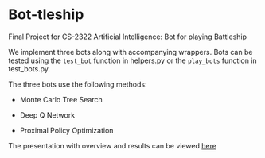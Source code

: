 # Bot-tleship
Final Project for CS-2322 Artificial Intelligence: Bot for playing Battleship

We implement three bots along with accompanying wrappers. Bots can be tested using the ```test_bot``` function in helpers.py or the ```play_bots``` function in test_bots.py.

The three bots use the following methods:

- Monte Carlo Tree Search

- Deep Q Network

- Proximal Policy Optimization

The presentation with overview and results can be viewed [here](https://github.com/SaptarishiD/Bot-tleship/blob/main/Final%20Presentation.pdf)